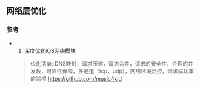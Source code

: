 ## 网络层优化


### 参考

  * 1. [深度优化iOS网络模块](http://mrpeak.cn/blog/ios-network/)
    > 优化清单: DNS映射，请求压缩，请求合并，请求的安全性，合理的并发数，可靠性保障，多通道（tcp，udp），网络环境监控，请求成功率的监控
    > https://github.com/music4kid
